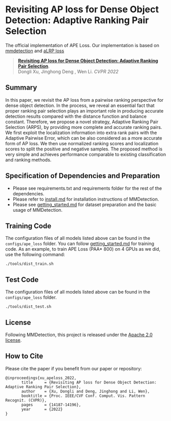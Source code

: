 # Revisiting AP loss for Dense Object Detection: Adaptive Ranking Pair Selection

The official implementation of APE Loss. Our implementation is based on [mmdetection](https://github.com/open-mmlab/mmdetection) and [aLRP loss](https://arxiv.org/abs/2009.13592)

> [**Revisiting AP loss for Dense Object Detection: Adaptive Ranking Pair Selection**](https://openaccess.thecvf.com/content/CVPR2022/html/Xu_Revisiting_AP_Loss_for_Dense_Object_Detection_Adaptive_Ranking_Pair_CVPR_2022_paper.html).            
> Dongli Xu, Jinghong Deng , Wen Li.
> *CVPR 2022*


## Summary

In this paper, we revisit the AP loss from a pairwise ranking perspective for dense object detection.
In the process, we reveal an essential fact that proper ranking pair selection plays an important role in producing accurate detection results compared with the distance function and balance constant.
Therefore, we propose a novel strategy, Adaptive Ranking Pair Selection (ARPS), by providing more complete and accurate ranking pairs.
We first exploit the localization information into extra rank pairs with the Adaptive Pairwise Error, which can be also considered as a more accurate form of AP loss.
We then use normalized ranking scores and localization scores to split the positive and negative samples.
The proposed method is very simple and achieves performance comparable to existing classification and ranking methods.


## Specification of Dependencies and Preparation

- Please see requirements.txt and requirements folder for the rest of the dependencies.
- Please refer to [install.md](docs/install.md) for installation instructions of MMDetection.
- Please see [getting_started.md](docs/getting_started.md) for dataset preparation and the basic usage of MMDetection.


## Training Code
The configuration files of all models listed above can be found in the `configs/ape_loss` folder. You can follow [getting_started.md](docs/getting_started.md) for training code. As an example, to train APE Loss (PAA* 800) on 4 GPUs as we did, use the following command:

```
./tools/dist_train.sh
```


## Test Code
The configuration files of all models listed above can be found in the `configs/ape_loss` folder.

```
./tools/dist_test.sh
```

## License
Following MMDetection, this project is released under the [Apache 2.0 license](LICENSE).


## How to Cite

Please cite the paper if you benefit from our paper or repository:
```
@inproceedings{xu_apeloss_2022,
       title     = {Revisiting AP loss for Dense Object Detection: Adaptive Ranking Pair Selection},
       author    = {Xu, Dongli and Deng, Jinghong and Li, Wen},
       booktitle = {Proc. IEEE/CVF Conf. Comput. Vis. Pattern Recognit. (CVPR)},
       pages     = {14187-14196},
       year      = {2022}
}
```
